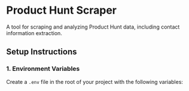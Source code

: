 # Product Hunt Scraper

A tool for scraping and analyzing Product Hunt data, including contact information extraction.

## Setup Instructions

### 1. Environment Variables

Create a `.env` file in the root of your project with the following variables:

